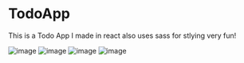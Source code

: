 # TodoApp
This is a Todo App I made in react also uses sass for stlying very fun!

![image](https://user-images.githubusercontent.com/68082556/213780692-74ba0c47-c7f9-49f1-9894-dc835e9bfbea.png)
![image](https://user-images.githubusercontent.com/68082556/213780722-56f58529-c7c6-4823-807e-db9f94b94620.png)
![image](https://user-images.githubusercontent.com/68082556/213780769-2524d32f-9f6f-4cdc-bb8d-62c9fbcf7a01.png)
![image](https://user-images.githubusercontent.com/68082556/213780810-1c242b05-750a-4f56-b17c-eecc1d139370.png)

